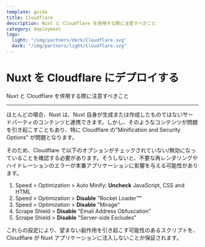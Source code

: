 ```yaml
---
template: guide
title: Cloudflare
description: Nuxt と Cloudflare を併用する際に注意すべきこと
category: deployment
logo:
  light: "/img/partners/dark/Cloudflare.svg"
  dark: "/img/partners/light/Cloudflare.svg"
---
```

# Nuxt を Cloudflare にデプロイする

Nuxt と Cloudflare を併用する際に注意すべきこと

---

ほとんどの場合、Nuxt は、Nuxt 自身が生成または作成したものではないサードパーティのコンテンツと連携できます。しかし、そのようなコンテンツが問題を引き起こすこともあり、特に Cloudflare の"Minification and Security Options" が問題となります。

そのため、Cloudflare で以下のオプションがチェックされていない/無効になっていることを確認する必要があります。そうしないと、不要な再レンダリングやハイドレーションのエラーが本番アプリケーションに影響を与える可能性があります。

1. Speed > Optimization > Auto Minify: **Uncheck** JavaScript, CSS and HTML
2. Speed > Optimization > **Disable** "Rocket Loader™"
3. Speed > Optimization > **Disable** "Mirage"
4. Scrape Shield > **Disable** "Email Address Obfuscation"
5. Scrape Shield > **Disable** "Server-side Excludes"

これらの設定により、望まない副作用を引き起こす可能性のあるスクリプトを、Cloudflare が Nuxt アプリケーションに注入しないことが保証されます。
